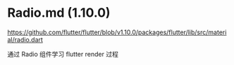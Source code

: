 # Radio.md (1.10.0)

https://github.com/flutter/flutter/blob/v1.10.0/packages/flutter/lib/src/material/radio.dart

通过 Radio 组件学习 flutter render 过程

